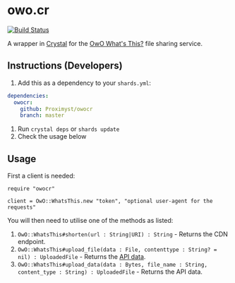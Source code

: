 # owo.cr

[![Build Status](https://travis-ci.org/Proximyst/owocr.svg?branch=master)](https://travis-ci.org/Proximyst/owocr)

A wrapper in [Crystal](https://crystal-lang.org) for the [OwO What's This?](https://owo.whats-th.is) file sharing service.

## Instructions (Developers)

1. Add this as a dependency to your `shards.yml`:

```yaml
dependencies:
  owocr:
    github: Proximyst/owocr
    branch: master
```

1. Run `crystal deps` or `shards update`
1. Check the usage below

## Usage

First a client is needed:

```crystal
require "owocr"

client = OwO::WhatsThis.new "token", "optional user-agent for the requests"
```

You will then need to utilise one of the methods as listed:

  1. `OwO::WhatsThis#shorten(url : String|URI) : String` - Returns the CDN endpoint.
  1. `OwO::WhatsThis#upload_file(data : File, contenttype : String? = nil) : UploadedFile` - Returns the [API data](src/owocr/uploadedfile).
  1. `OwO::WhatsThis#upload_data(data : Bytes, file_name : String, content_type : String) : UploadedFile` - Returns the API data.
